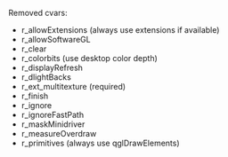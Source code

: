 Removed cvars:
* r_allowExtensions (always use extensions if available)
* r_allowSoftwareGL
* r_clear
* r_colorbits (use desktop color depth)
* r_displayRefresh
* r_dlightBacks
* r_ext_multitexture (required)
* r_finish
* r_ignore
* r_ignoreFastPath
* r_maskMinidriver
* r_measureOverdraw
* r_primitives (always use qglDrawElements)
